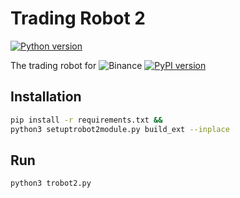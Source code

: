 # Trading Robot 2
[![Python version](https://img.shields.io/pypi/pyversions/binance-connector)](https://www.python.org/downloads/)

The trading robot for
![Binance](https://img.shields.io/badge/Binance-FCD535?style=for-the-badge&logo=binance&logoColor=white)
[![PyPI version](https://img.shields.io/pypi/v/binance-connector)](https://pypi.python.org/pypi/binance-connector)

## Installation
```bash
pip install -r requirements.txt &&
python3 setuptrobot2module.py build_ext --inplace
```

## Run
```bash
python3 trobot2.py
```
